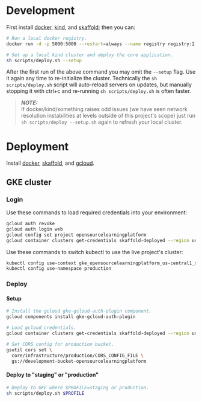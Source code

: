 # Development

First install [docker](https://docs.docker.com/get-docker/),
[kind](https://kind.sigs.k8s.io/docs/user/quick-start), and
[skaffold](https://skaffold.dev/docs/install/); then you can:

```sh
# Run a local docker registry.
docker run -d -p 5000:5000 --restart=always --name registry registry:2

# Set up a local kind cluster and deploy the core application.
sh scripts/deploy.sh --setup
```
After the first run of the above command you may omit the
```--setup``` flag. Use it again any time to re-initialize the
cluster. Technically the ```sh scripts/deploy.sh``` script will
auto-reload servers on updates, but manually stopping it with
ctrl+c and re-running ```sh scripts/deploy.sh``` is often
faster.

> **_NOTE:_**<br>
> If docker/kind/something raises odd issues (we have seen
> network resolution instabilities at levels outside of this
> project's scope) just run ```sh scripts/deploy --setup.sh```
> again to refresh your local cluster.

# Deployment

Install [docker](https://docs.docker.com/get-docker/),
[skaffold](https://skaffold.dev/docs/install/), and
[gcloud](https://cloud.google.com/sdk/docs/install).

## GKE cluster

### Login

Use these commands to load required credentials into your
environment:

```sh
gcloud auth revoke
gcloud auth login web
gcloud config set project opensourcelearningplatform
gcloud container clusters get-credentials skaffold-deployed --region us-central1
```

Use these commands to switch kubectl to use the live project's
cluster:

```sh
kubectl config use-context gke_opensourcelearningplatform_us-central1_skaffold-deployed
kubectl config use-namespace production
```

### Deploy

#### Setup

```sh
# Install the gcloud gke-gcloud-auth-plugin component.
gcloud components install gke-gcloud-auth-plugin

# Load gcloud credentials.
gcloud container clusters get-credentials skaffold-deployed --region us-central1

# Set CORS config for production bucket.
gsutil cors set \
  core/infrastructure/production/CORS_CONFIG_FILE \
  gs://development-bucket-opensourcelearningplatform
```

#### Deploy to "staging" or "production"

```sh
# Deploy to GKE where $PROFILE=staging or production.
sh scripts/deploy.sh $PROFILE
```
